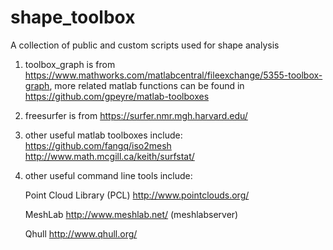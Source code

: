 # shape_toolbox
A collection of public and custom scripts used for shape analysis

1. toolbox_graph is from https://www.mathworks.com/matlabcentral/fileexchange/5355-toolbox-graph, more related matlab functions can be found in https://github.com/gpeyre/matlab-toolboxes

2. freesurfer is from https://surfer.nmr.mgh.harvard.edu/

3. other useful matlab toolboxes include:
   https://github.com/fangq/iso2mesh
   http://www.math.mcgill.ca/keith/surfstat/

4. other useful command line tools include:

   Point Cloud Library (PCL) http://www.pointclouds.org/

   MeshLab http://www.meshlab.net/ (meshlabserver)
   
   Qhull http://www.qhull.org/
